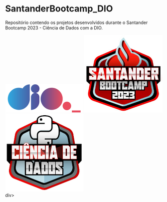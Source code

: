# SantanderBootcamp_DIO

Repositório contendo os projetos desenvolvidos durante o Santander Bootcamp 2023 - Ciência de Dados com a DIO.

<div style "display: inline">
<img width='250' src="/Logos/logo DIO.webp" />
<img width='250' height='250' src="/Logos/Santander Bootcamp Logo.webp" />
<img width='250' height='250' src="/Logos/Santander Dados Logo.webp" />
</div>div>
